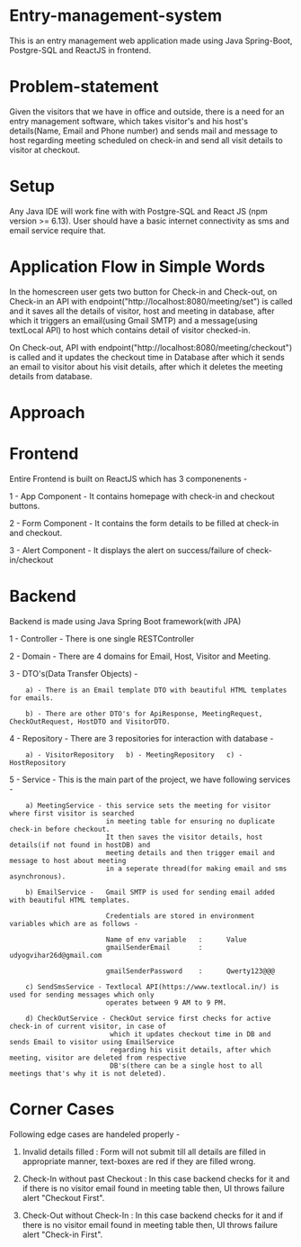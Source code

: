 # Entry-management-system
This is an entry management web application made using Java Spring-Boot, Postgre-SQL and ReactJS in frontend.

# Problem-statement
Given the visitors that we have in office and outside, there is a need for an entry management
software, which takes visitor's and his host's details(Name, Email and Phone number) and sends 
mail and message to host regarding meeting scheduled on check-in and send all visit details to 
visitor at checkout.

# Setup
Any Java IDE will work fine with with Postgre-SQL and React JS (npm version >= 6.13).
User should have a basic internet connectivity as sms and email service require that.

# Application Flow in Simple Words
In the homescreen user gets two button for Check-in and Check-out, on Check-in an API with 
endpoint("http://localhost:8080/meeting/set") is called and it saves all the details of visitor,
host and meeting in database, after which it triggers an email(using Gmail SMTP) and a 
message(using textLocal API) to host which contains detail of visitor checked-in.

On Check-out, API with endpoint("http://localhost:8080/meeting/checkout") is called and it updates
the checkout time in Database after which it sends an email to visitor about his visit details, 
after which it deletes the meeting details from database.

# Approach
   # Frontend
   Entire Frontend is built on ReactJS which has 3 componenents - 
   
   1 - App Component - It contains homepage with check-in and checkout buttons.
   
   2 - Form Component - It contains the form details to be filled at check-in and checkout.
   
   3 - Alert Component - It displays the alert on success/failure of check-in/checkout
   
   # Backend
   Backend is made using Java Spring Boot framework(with JPA)
   
   1 - Controller - There is one single RESTController
   
   2 - Domain - There are 4 domains for Email, Host, Visitor and Meeting.
   
   3 - DTO's(Data Transfer Objects) - 
   
        a) - There is an Email template DTO with beautiful HTML templates for emails.
        
        b) - There are other DTO's for ApiResponse, MeetingRequest, CheckOutRequest, HostDTO and VisitorDTO.
        
   4 - Repository - There are 3 repositories for interaction with database - 
   
        a) - VisitorRepository   b) - MeetingRepository   c) - HostRepository
        
   5 - Service  - This is the main part of the project, we have following services - 
   
        a) MeetingService - this service sets the meeting for visitor where first visitor is searched 
                            in meeting table for ensuring no duplicate check-in before checkout.
                            It then saves the visitor details, host details(if not found in hostDB) and
                            meeting details and then trigger email and message to host about meeting
                            in a seperate thread(for making email and sms asynchronous).
             
        b) EmailService -   Gmail SMTP is used for sending email added with beautiful HTML templates.
                            
                            Credentials are stored in environment variables which are as follows - 
                            
                            Name of env variable   :      Value
                            gmailSenderEmail       :      udyogvihar26d@gmail.com
                            
                            gmailSenderPassword    :      Qwerty123@@@
        
        c) SendSmsService - Textlocal API(https://www.textlocal.in/) is used for sending messages which only
                            operates between 9 AM to 9 PM.
             
        d) CheckOutService - CheckOut service first checks for active check-in of current visitor, in case of
                             which it updates checkout time in DB and sends Email to visitor using EmailService
                             regarding his visit details, after which meeting, visitor are deleted from respective
                             DB's(there can be a single host to all meetings that's why it is not deleted).
             
    
# Corner Cases
  Following edge cases are handeled properly - 
 
   1) Invalid details filled  :  Form will not submit till all details are filled in appropriate manner,
                                 text-boxes are red if they are filled wrong.
                               
   2) Check-In without past Checkout : In this case backend checks for it and if there is no visitor email found
                                           in meeting table then, UI throws failure alert "Checkout First".
                                  
   3) Check-Out without Check-In : In this case backend checks for it and if there is no visitor email found
                                           in meeting table then, UI throws failure alert "Check-in First".

